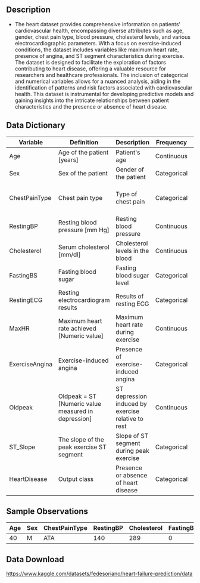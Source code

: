 ## Description 
- The heart dataset provides comprehensive information on patients' cardiovascular health, encompassing diverse attributes such as age, gender, chest pain type, blood pressure, cholesterol levels, and various electrocardiographic parameters. With a focus on exercise-induced conditions, the dataset includes variables like maximum heart rate, presence of angina, and ST segment characteristics during exercise. The dataset is designed to facilitate the exploration of factors contributing to heart disease, offering a valuable resource for researchers and healthcare professionals. The inclusion of categorical and numerical variables allows for a nuanced analysis, aiding in the identification of patterns and risk factors associated with cardiovascular health. This dataset is instrumental for developing predictive models and gaining insights into the intricate relationships between patient characteristics and the presence or absence of heart disease.

## Data Dictionary

| Variable          | Definition                                            | Description                                          | Frequency    | Range              | Unit       | Type      |
|-------------------|-------------------------------------------------------|------------------------------------------------------|--------------|--------------------|------------|-----------|
| Age               | Age of the patient [years]                            | Patient's age                                       | Continuous   | 29-77              | years      | Numerical |
| Sex               | Sex of the patient                                    | Gender of the patient                               | Categorical  | M, F               | -          | String   |
| ChestPainType     | Chest pain type                                      | Type of chest pain                                  | Categorical  | TA, ATA, NAP, ASY | -          | String   |
| RestingBP         | Resting blood pressure [mm Hg]                        | Resting blood pressure                               | Continuous   | 94-200             | mm Hg      | Numerical |
| Cholesterol       | Serum cholesterol [mm/dl]                             | Cholesterol levels in the blood                      | Continuous   | 126-564            | mm/dl      | Numerical |
| FastingBS         | Fasting blood sugar                                  | Fasting blood sugar level                           | Categorical  | 0, 1               | -          | String   |
| RestingECG        | Resting electrocardiogram results                    | Results of resting ECG                              | Categorical  | Normal, ST, LVH   | -          | String   |
| MaxHR             | Maximum heart rate achieved [Numeric value]           | Maximum heart rate during exercise                  | Continuous   | 71-202             | -          | Numerical |
| ExerciseAngina    | Exercise-induced angina                              | Presence of exercise-induced angina                 | Categorical  | Y, N               | -          | String   |
| Oldpeak           | Oldpeak = ST [Numeric value measured in depression]   | ST depression induced by exercise relative to rest | Continuous   | 0-6.2              | -          | Numerical |
| ST_Slope          | The slope of the peak exercise ST segment             | Slope of ST segment during peak exercise            | Categorical  | Up, Flat, Down     | -          | String   |
| HeartDisease      | Output class                                         | Presence or absence of heart disease                | Categorical  | 0, 1               | -          | String   |

## Sample Observations

| Age | Sex | ChestPainType | RestingBP | Cholesterol | FastingBS | RestingECG | MaxHR | ExerciseAngina | Oldpeak | ST_Slope | HeartDisease |
|-----|-----|---------------|-----------|-------------|-----------|------------|-------|-----------------|---------|----------|--------------|
| 40  | M   | ATA           | 140       | 289         | 0         | Normal     | 172   | N               | 0       | Up       | 0            |

## Data Download
https://www.kaggle.com/datasets/fedesoriano/heart-failure-prediction/data



